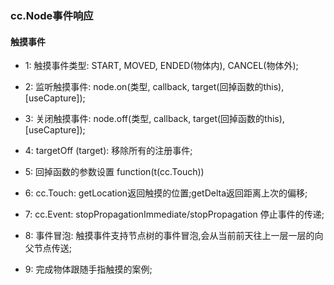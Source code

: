 ### cc.Node事件响应

#### 触摸事件

* 1: 触摸事件类型: START, MOVED, ENDED(物体内), CANCEL(物体外);

* 2: 监听触摸事件: node.on(类型, callback, target(回掉函数的this), [useCapture]);

* 3: 关闭触摸事件: node.off(类型, callback, target(回掉函数的this), [useCapture]);

* 4: targetOff (target): 移除所有的注册事件;

* 5: 回掉函数的参数设置  function(t(cc.Touch))

* 6: cc.Touch: getLocation返回触摸的位置;getDelta返回距离上次的偏移;

* 7: cc.Event: stopPropagationImmediate/stopPropagation 停止事件的传递;

* 8: 事件冒泡: 触摸事件支持节点树的事件冒泡,会从当前前天往上一层一层的向父节点传送;

* 9: 完成物体跟随手指触摸的案例;
